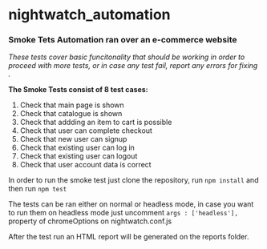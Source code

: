 # nightwatch_automation

### Smoke Tets Automation ran over an e-commerce website
_These tests cover basic funcitonality that should be working in order 
to proceed with more tests, or in case any test fail, report any errors for fixing  ._

__The Smoke Tests consist of 8 test cases:__

1. Check that main page is shown
2. Check that catalogue is shown
3. Check that addding an item to cart is possible
4. Check that user can complete checkout
5. Check that new user can signup
6. Check that existing user can log in
7. Check that existing user can logout
8. Check that user account data is correct

In order to run the smoke test just clone the repository, run `npm install` 
and then run `npm test` 

The tests can be ran either on normal or headless mode, in case you want to run them
on headless mode just uncomment `args : ['headless'],` property of chromeOptions on nightwatch.conf.js  


After the test run an HTML report will be generated on the reports folder.

